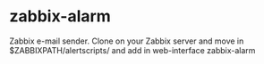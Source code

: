 # zabbix-alarm
Zabbix e-mail sender. Clone on your Zabbix server and move in $ZABBIXPATH/alertscripts/ and add in web-interface
zabbix-alarm

